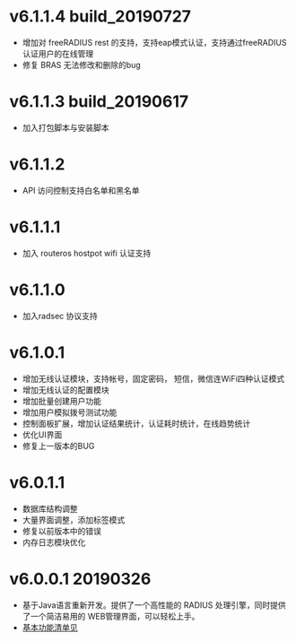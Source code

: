 # v6.1.1.4 build_20190727

- 增加对 freeRADIUS rest 的支持，支持eap模式认证，支持通过freeRADIUS认证用户的在线管理
- 修复 BRAS 无法修改和删除的bug

# v6.1.1.3 build_20190617

- 加入打包脚本与安装脚本

# v6.1.1.2

- API 访问控制支持白名单和黑名单

# v6.1.1.1

- 加入 routeros hostpot wifi 认证支持

# v6.1.1.0

- 加入radsec 协议支持

# v6.1.0.1

- 增加无线认证模块，支持帐号，固定密码， 短信，微信连WiFi四种认证模式
- 增加无线认证的配置模块
- 增加批量创建用户功能
- 增加用户模拟拨号测试功能
- 控制面板扩展，增加认证结果统计，认证耗时统计，在线趋势统计
- 优化UI界面
- 修复上一版本的BUG


# v6.0.1.1

- 数据库结构调整
- 大量界面调整，添加标签模式
- 修复以前版本中的错误
- 内存日志模块优化


# v6.0.0.1  20190326

- 基于Java语言重新开发。提供了一个高性能的 RADIUS 处理引擎，同时提供了一个简洁易用的 WEB管理界面，可以轻松上手。
- [基本功能清单见](https://github.com/talkincode/ToughRADIUS/wiki/features)

